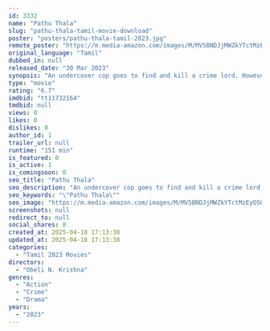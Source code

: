 ```yaml
---
id: 3332
name: "Pathu Thala"
slug: "pathu-thala-tamil-movie-download"
poster: "posters/pathu-thala-tamil-2023.jpg"
remote_poster: "https://m.media-amazon.com/images/M/MV5BNDJjMWZkYTctMzEyOS00ZjI5LWI3NjgtMTY1ZjhmM2ZmM2U3XkEyXkFqcGc@._V1_SX300.jpg"
original_language: "Tamil"
dubbed_in: null
released_date: "30 Mar 2023"
synopsis: "An undercover cop goes to find and kill a crime lord. However, when he realizes that the crime lord's business intentions are good and he has his own challenges, he needs to decide his next step and help the crime lord change his ..."
type: "movie"
rating: "6.7"
imdbid: "tt11732164"
tmdbid: null
views: 0
likes: 0
dislikes: 0
author_id: 1
trailer_url: null
runtime: "151 min"
is_featured: 0
is_active: 1
is_comingsoon: 0
seo_title: "Pathu Thala"
seo_description: "An undercover cop goes to find and kill a crime lord. However, when he realizes that the crime lord's business intentions are good and he has his own challenges, he needs to decide his next step and help the crime lord change his ..."
seo_keywords: "\"Pathu Thala\""
seo_image: "https://m.media-amazon.com/images/M/MV5BNDJjMWZkYTctMzEyOS00ZjI5LWI3NjgtMTY1ZjhmM2ZmM2U3XkEyXkFqcGc@._V1_SX300.jpg"
screenshots: null
redirect_to: null
social_shares: 0
created_at: 2025-04-18 17:13:38
updated_at: 2025-04-18 17:13:38
categories:
  - "Tamil 2023 Movies"
directors:
  - "Obeli N. Krishna"
genres:
  - "Action"
  - "Crime"
  - "Drama"
years:
  - "2023"
---
```

